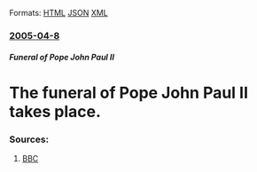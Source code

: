 
Formats: [HTML](/news/2005/04/8/the-funeral-of-pope-john-paul-ii-takes-place.html)  [JSON](/news/2005/04/8/the-funeral-of-pope-john-paul-ii-takes-place.json)  [XML](/news/2005/04/8/the-funeral-of-pope-john-paul-ii-takes-place.xml)  

### [2005-04-8](/news/2005/04/8/index.md)

##### Funeral of Pope John Paul II
#  The funeral of Pope John Paul II takes place. 




### Sources:

1. [BBC](http://news.bbc.co.uk/2/hi/europe/4424477.stm)
